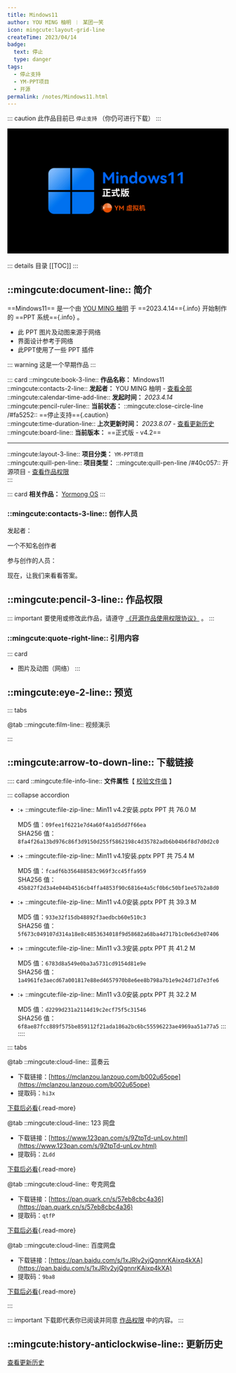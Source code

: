 ```yaml
---
title: Mindows11
author: YOU MING 柚明 ︱ 某团一笑
icon: mingcute:layout-grid-line
createTime: 2023/04/14
badge:
  text: 停止
  type: danger
tags:
  - 停止支持
  - YM-PPT项目
  - 开源
permalink: /notes/Mindows11.html
---
```


::: caution 此作品目前已 `停止支持` （你仍可进行下载）
:::

![](/rc/min11.png)

::: details 目录
[[TOC]]
:::

## ::mingcute:document-line:: 简介

==Mindows11== 是一个由 [YOU MING 柚明](/notes/更多/工作室.html#you-ming-柚明) 于 ==2023.4.14=={.info} 开始制作的  ==PPT 系统=={.info} 。

- 此 PPT 图片及动图来源于网络
- 界面设计参考于网络
- 此PPT使用了一些 PPT 插件

::: warning 这是一个早期作品
:::

::: card
::mingcute:book-3-line:: **作品名称：** Mindows11  
::mingcute:contacts-2-line:: **发起者：** YOU MING 柚明 - [查看全部](#创作人员)  
::mingcute:calendar-time-add-line:: **发起时间：** *2023.4.14*  
::mingcute:pencil-ruler-line:: **当前状态：** ::mingcute:close-circle-line /#fa5252:: ==停止支持=={.caution}  
::mingcute:time-duration-line:: **上次更新时间：** *2023.8.07* - [查看更新历史](#更新历史)  
::mingcute:board-line:: **当前版本：** ==正式版 - v4.2==

---

::mingcute:layout-3-line:: **项目分类：** `YM-PPT项目`  
::mingcute:quill-pen-line:: **项目类型：** ::mingcute:quill-pen-line /#40c057:: 开源项目 - [查看作品权限](#作品权限)  
:::

::: card
**相关作品：** [Yormong OS](/notes/Yormong-OS.html)
:::

### ::mingcute:contacts-3-line:: 创作人员

发起者：

<LinkCard title="YOU MING 柚明" icon="/rc/ym-ys.png" href="/notes/更多/工作室.html#you-ming-柚明">一个不知名创作者</LinkCard>

参与创作的人员：

<LinkCard title="某团一笑" icon="/rc/tx-2-ys.png" href="/friends/">现在，让我们来看看答案。</LinkCard>

## ::mingcute:pencil-3-line:: 作品权限

::: important 要使用或修改此作品，请遵守 [《开源作品使用权限协议》](/notes/协议/开源.html) 。
:::

### ::mingcute:quote-right-line:: 引用内容

::: card
- 图片及动图（网络）
:::

## ::mingcute:eye-2-line:: 预览

::: tabs

@tab ::mingcute:film-line:: 视频演示

<LinkCard title="哔哩哔哩 - 合集" icon="mingcute:bilibili-fill" href="https://space.bilibili.com/1337092956/channel/collectiondetail?sid=1514698"></LinkCard>

:::

## ::mingcute:arrow-to-down-line:: 下载链接

:::: card
::mingcute:file-info-line:: **文件属性**【 [校验文件值](/notes/更多/必看.html#确保文件是安全的) 】

::: collapse accordion
- :+ ::mingcute:file-zip-line:: Min11 v4.2安装.pptx
    <Badge text="安全" type="tip" /> PPT 共 76.0 M

    MD5 值：`09fee1f6221e7d4a60f4a1d5dd7f66ea`  
    SHA256 值：`8fa4f26a13bd976c86f3d9150d255f5862198c4d35782adb6b04b6f8d7d0d2c0`
- :+ ::mingcute:file-zip-line:: Min11 v4.1安装.pptx
    <Badge text="安全" type="tip" /> PPT 共 75.4 M

    MD5 值：`fcadf6b356488583c969f3cc45ffa959`  
    SHA256 值：`45b827f2d3a4e044b4516cb4ffa4853f90c6816e4a5cf0b6c50bf1ee57b2a8d0`
- :+ ::mingcute:file-zip-line:: Min11 v4.0安装.pptx
    <Badge text="安全" type="tip" /> PPT 共 39.3 M

    MD5 值：`933e32f15db48892f3aedbcb60e510c3`  
    SHA256 值：`5f673c049107d314a18e8c4853634018f9d58682a68ba4d717b1c0e6d3e07406`
- :+ ::mingcute:file-zip-line:: Min11 v3.3安装.pptx
    <Badge text="安全" type="tip" /> PPT 共 41.2 M

    MD5 值：`6783d8a549e0ba3a5731cd9154d81e9e`  
    SHA256 值：`1a4961fe3aecd67a001817e88ed4657970b8e6ee8b798a7b1e9e24d71d7e3fe6`
- :+ ::mingcute:file-zip-line:: Min11 v3.0安装.pptx
    <Badge text="安全" type="tip" /> PPT 共 32.2 M

    MD5 值：`d2299d231a2114d19c2ecf75f5c31546`  
    SHA256 值：`6f8ae87fcc889f575be859112f21ada186a2bc6bc55596223ae4969aa51a77a5`
:::
::::

::: tabs

@tab ::mingcute:cloud-line:: 蓝奏云

- 下载链接：[https://mclanzou.lanzouo.com/b002u65ope](https://mclanzou.lanzouo.com/b002u65ope)
- 提取码：`hi3x`

[下载后必看](/notes/更多/必看.html){.read-more}

@tab ::mingcute:cloud-line:: 123 网盘

- 下载链接：[https://www.123pan.com/s/9ZtpTd-unLov.html](https://www.123pan.com/s/9ZtpTd-unLov.html)
- 提取码：`ZLdd`

[下载后必看](/notes/更多/必看.html){.read-more}

@tab ::mingcute:cloud-line:: 夸克网盘

- 下载链接：[https://pan.quark.cn/s/57eb8cbc4a36](https://pan.quark.cn/s/57eb8cbc4a36)
- 提取码：`qtfP`

[下载后必看](/notes/更多/必看.html){.read-more}

@tab ::mingcute:cloud-line:: 百度网盘

- 下载链接：[https://pan.baidu.com/s/1xJRlv2yjQgnnrKAixp4kXA](https://pan.baidu.com/s/1xJRlv2yjQgnnrKAixp4kXA)
- 提取码：`9ba8`

[下载后必看](/notes/更多/必看.html){.read-more}

:::

::: important 下载即代表你已阅读并同意 [作品权限](#作品权限) 中的内容。
:::

## ::mingcute:history-anticlockwise-line:: 更新历史

[查看更新历史](/notes/更新历史/Mindows11.html)
